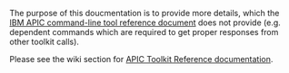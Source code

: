 The purpose of this doucmentation is to provide more details, which the [IBM APIC command-line tool reference document](https://www.ibm.com/docs/en/api-connect/10.0.1.x?topic=information-toolkit-command-line-tool-reference) does not provide (e.g. dependent commands which are required to get proper responses from other toolkit calls).  

Please see the wiki section for [APIC Toolkit Reference documentation](https://github.com/ibmArtifacts/APIC_Toolkit_Reference/wiki/APIC-Toolkit-Reference).
